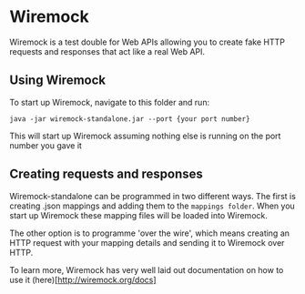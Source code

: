 # Wiremock

Wiremock is a test double for Web APIs allowing you to create fake HTTP requests and responses that act like a real Web API.

## Using Wiremock

To start up Wiremock, navigate to this folder and run:

```
java -jar wiremock-standalone.jar --port {your port number}
```

This will start up Wiremock assuming nothing else is running on the port number you gave it

## Creating requests and responses

Wiremock-standalone can be programmed in two different ways. The first is creating .json mappings and adding them to the ```mappings folder```. When you start up Wiremock these mapping files will be loaded into Wiremock.

The other option is to programme 'over the wire', which means creating an HTTP request with your mapping details and sending it to Wiremock over HTTP.

To learn more, Wiremock has very well laid out documentation on how to use it (here)[http://wiremock.org/docs]